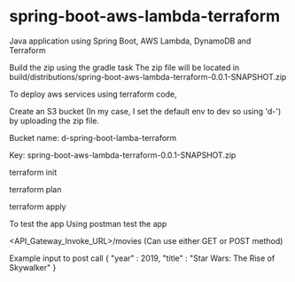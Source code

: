 # spring-boot-aws-lambda-terraform
Java application using Spring Boot, AWS Lambda, DynamoDB and Terraform

Build the zip using the gradle task
The zip file will be located in build/distributions/spring-boot-aws-lambda-terraform-0.0.1-SNAPSHOT.zip

To deploy aws services using terraform code,

Create an S3 bucket (In my case, I set the default env to dev so using 'd-') by uploading the zip file.

Bucket name: d-spring-boot-lamba-terraform

Key: spring-boot-aws-lambda-terraform-0.0.1-SNAPSHOT.zip 

terraform init

terraform plan

terraform apply

To test the app
Using postman test the app

<API_Gateway_Invoke_URL>/movies (Can use either GET or POST method)

Example input to post call
{
	"year" : 2019,
  "title" : "Star Wars: The Rise of Skywalker"
}
